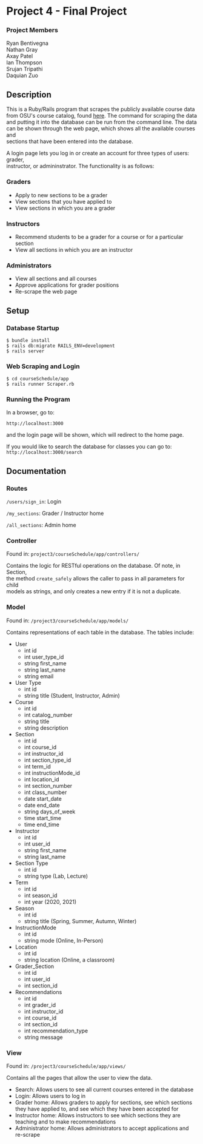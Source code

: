 # Project 4 - Final Project

### Project Members

Ryan Bentivegna  
Nathan Gray  
Axay Patel  
Ian Thompson  
Srujan Tripathi  
Daquian Zuo 

## Description
This is a Ruby/Rails program that scrapes the publicly available course data  
from OSU's course catalog, found [here](https://registrar.osu.edu/courses/index.asp). The command for scraping the data  
and putting it into the database can be run from the command line. The data  
can be shown through the web page, which shows all the available courses and  
sections that have been entered into the database. 

A login page lets you log in or create an account for three types of users: grader,  
instructor, or admininstrator. The functionality is as follows:

### Graders
- Apply to new sections to be a grader
- View sections that you have applied to
- View sections in which you are a grader

### Instructors
- Recommend students to be a grader for a course or for a particular section
- View all sections in which you are an instructor

### Administrators
- View all sections and all courses
- Approve applications for grader positions
- Re-scrape the web page
 

## Setup

### Database Startup

`$ bundle install`  
`$ rails db:migrate RAILS_ENV=development`  
`$ rails server`  

### Web Scraping and Login

`$ cd courseSchedule/app`  
`$ rails runner Scraper.rb`

### Running the Program

In a browser, go to:

`http://localhost:3000`

and the login page will be shown, which will redirect to the home page.

If you would like to search the database for classes you can go to:
`http://localhost:3000/search`

## Documentation

### Routes

`/users/sign_in`: Login

`/my_sections`: Grader / Instructor home

`/all_sections`: Admin home

### Controller

Found in: `project3/courseSchedule/app/controllers/`

Contains the logic for RESTful operations on the database. Of note, in Section,  
the method `create_safely` allows the caller to pass in all parameters for child  
models as strings, and only creates a new entry if it is not a duplicate. 

### Model

Found in: `/project3/courseSchedule/app/models/`

Contains representations of each table in the database. The tables include:
- User
  - int id
  - int user_type_id
  - string first_name
  - string last_name
  - string email
- User Type
  - int id
  - string title (Student, Instructor, Admin)
- Course
  - int id
  - int catalog_number
  - string title
  - string description
- Section
  - int id
  - int course_id
  - int instructor_id
  - int section_type_id
  - int term_id
  - int instructionMode_id
  - int location_id
  - int section_number
  - int class_number
  - date start_date
  - date end_date
  - string days_of_week
  - time start_time
  - time end_time
- Instructor
  - int id
  - int user_id
  - string first_name
  - string last_name
- Section Type
  - int id
  - string type (Lab, Lecture)
- Term
  - int id
  - int season_id
  - int year (2020, 2021)
- Season
  - int id
  - string title (Spring, Summer, Autumn, Winter)
- InstructionMode
  - int id
  - string mode (Online, In-Person)
- Location
  - int id
  - string location (Online, a classroom)
- Grader_Section
  - int id
  - int user_id
  - int section_id
- Recommendations
  - int id
  - int grader_id
  - int instructor_id
  - int course_id
  - int section_id
  - int recommendation_type
  - string message


### View

Found in: `/project3/courseSchedule/app/views/`

Contains all the pages that allow the user to view the data.

- Search: Allows users to see all current courses entered in the database
- Login: Allows users to log in
- Grader home: Allows graders to apply for sections, see which sections they have applied to, and see which they have been accepted for
- Instructor home: Allows instructors to see which sections they are teaching and to make recommendations
- Administrator home: Allows administrators to accept applications and re-scrape
